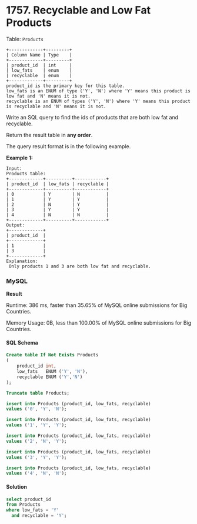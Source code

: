 # 1757. Recyclable and Low Fat Products

Table: `Products`

```
+-------------+---------+
| Column Name | Type    |
+-------------+---------+
| product_id  | int     |
| low_fats    | enum    |
| recyclable  | enum    |
+-------------+---------+
product_id is the primary key for this table.
low_fats is an ENUM of type ('Y', 'N') where 'Y' means this product is low fat and 'N' means it is not.
recyclable is an ENUM of types ('Y', 'N') where 'Y' means this product is recyclable and 'N' means it is not.
```

Write an SQL query to find the ids of products that are both low fat and recyclable.

Return the result table in **any order**.

The query result format is in the following example.

**Example 1:**

```
Input: 
Products table:
+-------------+----------+------------+
| product_id  | low_fats | recyclable |
+-------------+----------+------------+
| 0           | Y        | N          |
| 1           | Y        | Y          |
| 2           | N        | Y          |
| 3           | Y        | Y          |
| 4           | N        | N          |
+-------------+----------+------------+
Output:
+-------------+
| product_id  |
+-------------+
| 1           |
| 3           |
+-------------+
Explanation:
 Only products 1 and 3 are both low fat and recyclable.
```

### MySQL <a href="#javascript" id="javascript"></a>

**Result**

Runtime: 386 ms, faster than 35.65% of MySQL online submissions for Big Countries.

Memory Usage: 0B, less than 100.00% of MySQL online submissions for Big Countries.

#### SQL Schema

```sql
Create table If Not Exists Products
(
    product_id int,
    low_fats   ENUM ('Y', 'N'),
    recyclable ENUM ('Y','N')
);

Truncate table Products;

insert into Products (product_id, low_fats, recyclable)
values ('0', 'Y', 'N');

insert into Products (product_id, low_fats, recyclable)
values ('1', 'Y', 'Y');

insert into Products (product_id, low_fats, recyclable)
values ('2', 'N', 'Y');

insert into Products (product_id, low_fats, recyclable)
values ('3', 'Y', 'Y');

insert into Products (product_id, low_fats, recyclable)
values ('4', 'N', 'N');
```

#### Solution <a href="#javascript" id="javascript"></a>

```sql
select product_id
from Products
where low_fats = 'Y'
  and recyclable = 'Y';
```
